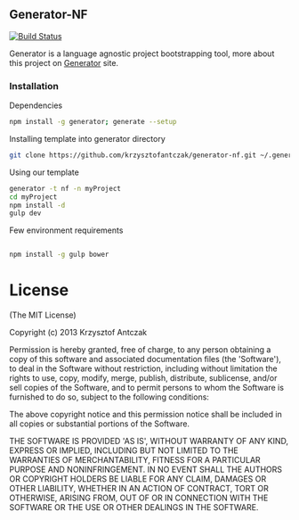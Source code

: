## Generator-NF

[![Build Status](https://travis-ci.org/krzysztofantczak/generator-nf.png)](https://travis-ci.org/krzysztofantczak/generator-nf)

Generator is a language agnostic project bootstrapping tool, more about this project on [Generator](https://github.com/thisandagain/generator) site.

### Installation

Dependencies

```bash
npm install -g generator; generate --setup
```

Installing template into generator directory

```bash
git clone https://github.com/krzysztofantczak/generator-nf.git ~/.generator/nf
```

Using our template

```bash
generator -t nf -n myProject
cd myProject
npm install -d
gulp dev
```

Few environment requirements

```bash

npm install -g gulp bower

```

# License

(The MIT License)

Copyright (c) 2013 Krzysztof Antczak

Permission is hereby granted, free of charge, to any person obtaining
a copy of this software and associated documentation files (the
'Software'), to deal in the Software without restriction, including
without limitation the rights to use, copy, modify, merge, publish,
distribute, sublicense, and/or sell copies of the Software, and to
permit persons to whom the Software is furnished to do so, subject to
the following conditions:

The above copyright notice and this permission notice shall be
included in all copies or substantial portions of the Software.

THE SOFTWARE IS PROVIDED 'AS IS', WITHOUT WARRANTY OF ANY KIND,
EXPRESS OR IMPLIED, INCLUDING BUT NOT LIMITED TO THE WARRANTIES OF
MERCHANTABILITY, FITNESS FOR A PARTICULAR PURPOSE AND NONINFRINGEMENT.
IN NO EVENT SHALL THE AUTHORS OR COPYRIGHT HOLDERS BE LIABLE FOR ANY
CLAIM, DAMAGES OR OTHER LIABILITY, WHETHER IN AN ACTION OF CONTRACT,
TORT OR OTHERWISE, ARISING FROM, OUT OF OR IN CONNECTION WITH THE
SOFTWARE OR THE USE OR OTHER DEALINGS IN THE SOFTWARE.
